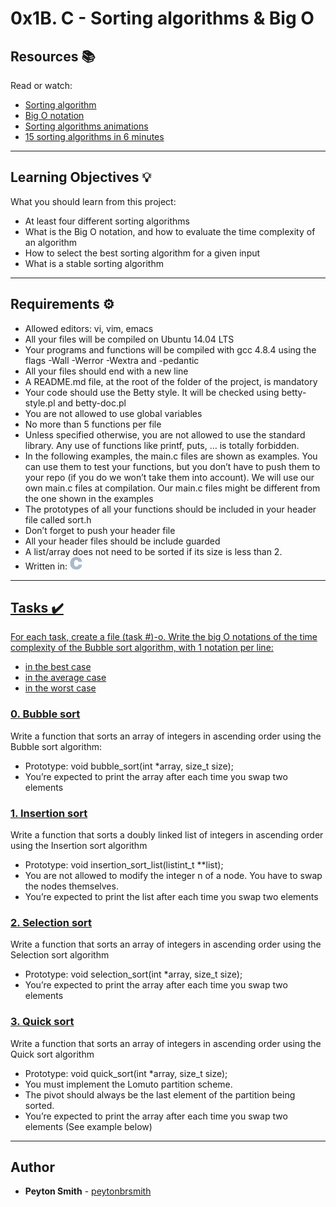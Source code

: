 # 0x1B. C - Sorting algorithms & Big O

## Resources :books:
Read or watch:
* [Sorting algorithm](https://intranet.hbtn.io/rltoken/tmzgO7xhCpNgPUxVhLKibw)
* [Big O notation](https://intranet.hbtn.io/rltoken/XrLMaOhUMHfwsFEz15TVow)
* [Sorting algorithms animations](https://intranet.hbtn.io/rltoken/kJ7rgWoqdLnxSnSEoAiFCQ)
* [15 sorting algorithms in 6 minutes](https://intranet.hbtn.io/rltoken/RdvoGNMTJ6Hq34aJ_HmCqA)

---
## Learning Objectives :bulb:
What you should learn from this project:

* At least four different sorting algorithms
* What is the Big O notation, and how to evaluate the time complexity of an algorithm
* How to select the best sorting algorithm for a given input
* What is a stable sorting algorithm

---
## Requirements ⚙️
* Allowed editors: vi, vim, emacs
* All your files will be compiled on Ubuntu 14.04 LTS
* Your programs and functions will be compiled with gcc 4.8.4 using the flags -Wall -Werror -Wextra and -pedantic
* All your files should end with a new line
* A README.md file, at the root of the folder of the project, is mandatory
* Your code should use the Betty style. It will be checked using betty-style.pl and betty-doc.pl
* You are not allowed to use global variables
* No more than 5 functions per file
* Unless specified otherwise, you are not allowed to use the standard library. Any use of functions like printf, puts, … is totally forbidden.
* In the following examples, the main.c files are shown as examples. You can use them to test your functions, but you don’t have to push them to your repo (if you do we won’t take them into account). We will use our own main.c files at compilation. Our main.c files might be different from the one shown in the examples
* The prototypes of all your functions should be included in your header file called sort.h
* Don’t forget to push your header file
* All your header files should be include guarded
* A list/array does not need to be sorted if its size is less than 2.
* Written in: <a href="https://www.cprogramming.com/" target="_blank"> <img src="https://raw.githubusercontent.com/devicons/devicon/master/icons/c/c-original.svg" alt="c" width="20" height="20"/>

---
## Tasks ✔️

For each task, create a file (task #)-o. Write the big O notations of the time complexity of the Bubble sort algorithm, with 1 notation per line:
* in the best case
* in the average case
* in the worst case

### [0. Bubble sort](./0-bubble_sort.c)
Write a function that sorts an array of integers in ascending order using the Bubble sort algorithm:
* Prototype: void bubble_sort(int *array, size_t size);
* You’re expected to print the array after each time you swap two elements

### [1. Insertion sort](./1-insertion_sort_list.c)
Write a function that sorts a doubly linked list of integers in ascending order using the Insertion sort algorithm
* Prototype: void insertion_sort_list(listint_t \**list);
* You are not allowed to modify the integer n of a node. You have to swap the nodes themselves.
* You’re expected to print the list after each time you swap two elements 

### [2. Selection sort](./2-selection_sort.c)
Write a function that sorts an array of integers in ascending order using the Selection sort algorithm
* Prototype: void selection_sort(int *array, size_t size);
* You’re expected to print the array after each time you swap two elements 

### [3. Quick sort](./3-quick_sort.c)
Write a function that sorts an array of integers in ascending order using the Quick sort algorithm
* Prototype: void quick_sort(int *array, size_t size);
* You must implement the Lomuto partition scheme.
* The pivot should always be the last element of the partition being sorted.
* You’re expected to print the array after each time you swap two elements (See example below)

---

## Author
* **Peyton Smith** - [peytonbrsmith](https://github.com/peytonbrsmith)
